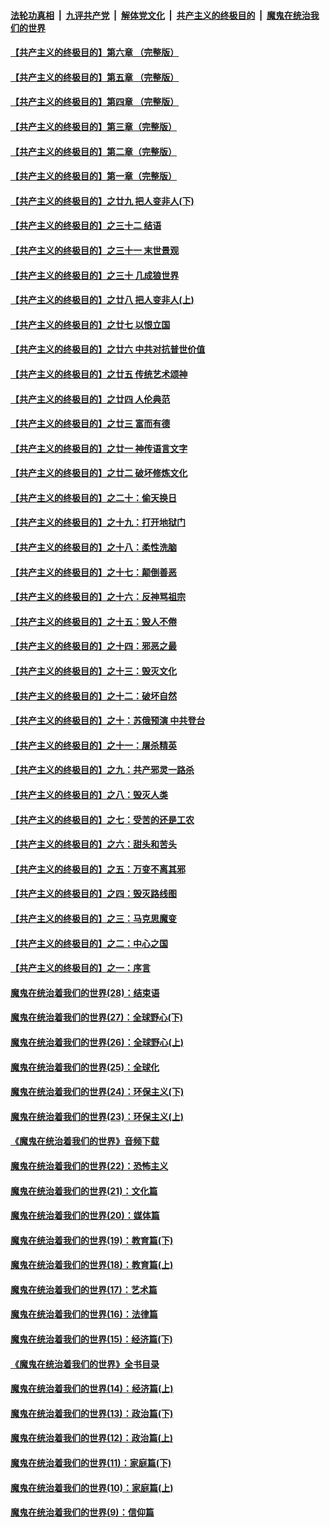 ####  [法轮功真相](../../../../basic/blob/master/README.md?t=05272231) &nbsp;|&nbsp; [九评共产党](../../../../9ping.md/blob/master/README.md?t=05272231) &nbsp;|&nbsp; [解体党文化](../../../../jtdwh.md/blob/master/README.md?t=05272231)  &nbsp;|&nbsp; [共产主义的终极目的](../../../../gczydzjmd.md/blob/master/README.md?t=05272231) &nbsp;|&nbsp; [魔鬼在统治我们的世界](../../../../mgztzwmdsj.md/blob/master/README.md?t=05272231) 

#### [【共产主义的终极目的】第六章 （完整版）](../pages/nsc422/n11428913.md?t=05272231) 

#### [【共产主义的终极目的】第五章 （完整版）](../pages/nsc422/n11428912.md?t=05272231) 

#### [【共产主义的终极目的】第四章 （完整版）](../pages/nsc422/n11428907.md?t=05272231) 

#### [【共产主义的终极目的】第三章（完整版）](../pages/nsc422/n11428848.md?t=05272231) 

#### [【共产主义的终极目的】第二章（完整版）](../pages/nsc422/n11428831.md?t=05272231) 

#### [【共产主义的终极目的】第一章（完整版）](../pages/nsc422/n11417651.md?t=05272231) 

#### [【共产主义的终极目的】之廿九 把人变非人(下)](../pages/nsc422/n11344140.md?t=05272231) 

#### [【共产主义的终极目的】之三十二 结语](../pages/nsc422/n11360535.md?t=05272231) 

#### [【共产主义的终极目的】之三十一 末世景观](../pages/nsc422/n11351129.md?t=05272231) 

#### [【共产主义的终极目的】之三十 几成狼世界](../pages/nsc422/n11348280.md?t=05272231) 

#### [【共产主义的终极目的】之廿八 把人变非人(上)](../pages/nsc422/n11340492.md?t=05272231) 

#### [【共产主义的终极目的】之廿七 以恨立国](../pages/nsc422/n11336944.md?t=05272231) 

#### [【共产主义的终极目的】之廿六 中共对抗普世价值](../pages/nsc422/n11324785.md?t=05272231) 

#### [【共产主义的终极目的】之廿五 传统艺术颂神](../pages/nsc422/n11296396.md?t=05272231) 

#### [【共产主义的终极目的】之廿四 人伦典范](../pages/nsc422/n11296397.md?t=05272231) 

#### [【共产主义的终极目的】之廿三 富而有德](../pages/nsc422/n11283598.md?t=05272231) 

#### [【共产主义的终极目的】之廿一 神传语言文字](../pages/nsc422/n11263265.md?t=05272231) 

#### [【共产主义的终极目的】之廿二 破坏修炼文化](../pages/nsc422/n11245728.md?t=05272231) 

#### [【共产主义的终极目的】之二十：偷天换日](../pages/nsc422/n11238846.md?t=05272231) 

#### [【共产主义的终极目的】之十九：打开地狱门](../pages/nsc422/n11206376.md?t=05272231) 

#### [【共产主义的终极目的】之十八：柔性洗脑](../pages/nsc422/n11199994.md?t=05272231) 

#### [【共产主义的终极目的】之十七：颠倒善恶](../pages/nsc422/n11179782.md?t=05272231) 

#### [【共产主义的终极目的】之十六：反神骂祖宗](../pages/nsc422/n11166798.md?t=05272231) 

#### [【共产主义的终极目的】之十五：毁人不倦](../pages/nsc422/n11166792.md?t=05272231) 

#### [【共产主义的终极目的】之十四：邪恶之最](../pages/nsc422/n11150249.md?t=05272231) 

#### [【共产主义的终极目的】之十三：毁灭文化](../pages/nsc422/n11135227.md?t=05272231) 

#### [【共产主义的终极目的】之十二：破坏自然](../pages/nsc422/n11135214.md?t=05272231) 

#### [【共产主义的终极目的】之十：苏俄预演 中共登台](../pages/nsc422/n11118424.md?t=05272231) 

#### [【共产主义的终极目的】之十一：屠杀精英](../pages/nsc422/n11118442.md?t=05272231) 

#### [【共产主义的终极目的】之九：共产邪灵一路杀](../pages/nsc422/n11114139.md?t=05272231) 

#### [【共产主义的终极目的】之八：毁灭人类](../pages/nsc422/n11108503.md?t=05272231) 

#### [【共产主义的终极目的】之七：受苦的还是工农](../pages/nsc422/n11101809.md?t=05272231) 

#### [【共产主义的终极目的】之六：甜头和苦头](../pages/nsc422/n11096971.md?t=05272231) 

#### [【共产主义的终极目的】之五：万变不离其邪](../pages/nsc422/n11091285.md?t=05272231) 

#### [【共产主义的终极目的】之四：毁灭路线图](../pages/nsc422/n11086284.md?t=05272231) 

#### [【共产主义的终极目的】之三：马克思魔变](../pages/nsc422/n11061941.md?t=05272231) 

#### [【共产主义的终极目的】之二：中心之国](../pages/nsc422/n11047728.md?t=05272231) 

#### [【共产主义的终极目的】之一：序言](../pages/nsc422/n11086077.md?t=05272231) 

#### [魔鬼在统治着我们的世界(28)：结束语](../pages/nsc422/n10936246.md?t=05272231) 

#### [魔鬼在统治着我们的世界(27)：全球野心(下)](../pages/nsc422/n10928319.md?t=05272231) 

#### [魔鬼在统治着我们的世界(26)：全球野心(上)](../pages/nsc422/n10900318.md?t=05272231) 

#### [魔鬼在统治着我们的世界(25)：全球化](../pages/nsc422/n10788205.md?t=05272231) 

#### [魔鬼在统治着我们的世界(24)：环保主义(下)](../pages/nsc422/n10695307.md?t=05272231) 

#### [魔鬼在统治着我们的世界(23)：环保主义(上)](../pages/nsc422/n10688613.md?t=05272231) 

#### [《魔鬼在统治着我们的世界》音频下载](../pages/nsc422/n10635553.md?t=05272231) 

#### [魔鬼在统治着我们的世界(22)：恐怖主义](../pages/nsc422/n10614727.md?t=05272231) 

#### [魔鬼在统治着我们的世界(21)：文化篇](../pages/nsc422/n10597706.md?t=05272231) 

#### [魔鬼在统治着我们的世界(20)：媒体篇](../pages/nsc422/n10586579.md?t=05272231) 

#### [魔鬼在统治着我们的世界(19)：教育篇(下)](../pages/nsc422/n10564808.md?t=05272231) 

#### [魔鬼在统治着我们的世界(18)：教育篇(上)](../pages/nsc422/n10526970.md?t=05272231) 

#### [魔鬼在统治着我们的世界(17)：艺术篇](../pages/nsc422/n10499093.md?t=05272231) 

#### [魔鬼在统治着我们的世界(16)：法律篇](../pages/nsc422/n10485969.md?t=05272231) 

#### [魔鬼在统治着我们的世界(15)：经济篇(下)](../pages/nsc422/n10469975.md?t=05272231) 

#### [《魔鬼在统治着我们的世界》全书目录](../pages/nsc422/n10464261.md?t=05272231) 

#### [魔鬼在统治着我们的世界(14)：经济篇(上)](../pages/nsc422/n10457370.md?t=05272231) 

#### [魔鬼在统治着我们的世界(13)：政治篇(下)](../pages/nsc422/n10448270.md?t=05272231) 

#### [魔鬼在统治着我们的世界(12)：政治篇(上)](../pages/nsc422/n10444576.md?t=05272231) 

#### [魔鬼在统治着我们的世界(11)：家庭篇(下)](../pages/nsc422/n10440961.md?t=05272231) 

#### [魔鬼在统治着我们的世界(10)：家庭篇(上)](../pages/nsc422/n10435448.md?t=05272231) 

#### [魔鬼在统治着我们的世界(9)：信仰篇](../pages/nsc422/n10432159.md?t=05272231) 

